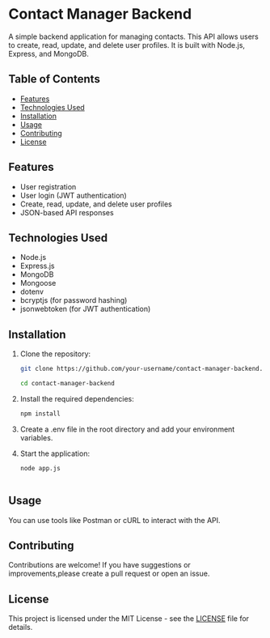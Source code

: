 # Contact Manager Backend

A simple backend application for managing contacts. This API allows users to create, read, update, and delete user profiles. It is built with Node.js, Express, and MongoDB.

## Table of Contents

- [Features](#features)
- [Technologies Used](#technologies-used)
- [Installation](#installation)
- [Usage](#usage)
- [Contributing](#contributing)
- [License](#license)

## Features

- User registration
- User login (JWT authentication)
- Create, read, update, and delete user profiles
- JSON-based API responses

## Technologies Used

- Node.js
- Express.js
- MongoDB
- Mongoose
- dotenv
- bcryptjs (for password hashing)
- jsonwebtoken (for JWT authentication)

## Installation

1. Clone the repository:
   ```bash
   git clone https://github.com/your-username/contact-manager-backend.git

   cd contact-manager-backend

2. Install the required dependencies:
    ```bash
    npm install

3. Create a .env file in the root directory and add your         environment variables.

4. Start the application:
    ```bash
    node app.js



## Usage
You can use tools like Postman or cURL to interact with the API. 


## Contributing
Contributions are welcome! If you have suggestions or improvements,please create a pull request or open an issue.


## License
This project is licensed under the MIT License - see the [LICENSE](LICENSE) file for details.


